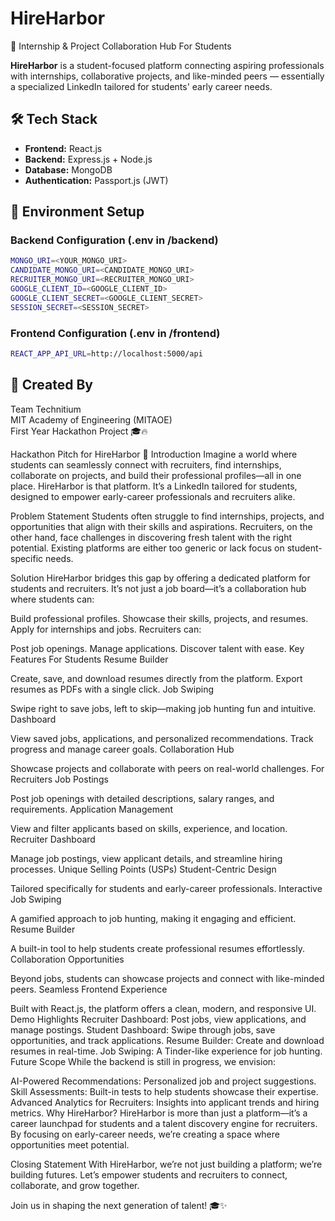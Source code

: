 # HireHarbor

🚀 Internship & Project Collaboration Hub For Students

**HireHarbor** is a student-focused platform connecting aspiring professionals with internships, collaborative projects, and like-minded peers — essentially a specialized LinkedIn tailored for students' early career needs.

## 🛠️ Tech Stack

- **Frontend:** React.js  
- **Backend:** Express.js + Node.js  
- **Database:** MongoDB  
- **Authentication:** Passport.js (JWT)  

## 🔧 Environment Setup

### Backend Configuration (.env in /backend)
```sh
MONGO_URI=<YOUR_MONGO_URI>
CANDIDATE_MONGO_URI=<CANDIDATE_MONGO_URI>
RECRUITER_MONGO_URI=<RECRUITER_MONGO_URI>
GOOGLE_CLIENT_ID=<GOOGLE_CLIENT_ID>
GOOGLE_CLIENT_SECRET=<GOOGLE_CLIENT_SECRET>
SESSION_SECRET=<SESSION_SECRET>
```

### Frontend Configuration (.env in /frontend)
```sh
REACT_APP_API_URL=http://localhost:5000/api
```

## 👥 Created By
Team Technitium  
MIT Academy of Engineering (MITAOE)  
First Year Hackathon Project 🎓🔥


Hackathon Pitch for HireHarbor 🚀
Introduction
Imagine a world where students can seamlessly connect with recruiters, find internships, collaborate on projects, and build their professional profiles—all in one place. HireHarbor is that platform. It’s a LinkedIn tailored for students, designed to empower early-career professionals and recruiters alike.

Problem Statement
Students often struggle to find internships, projects, and opportunities that align with their skills and aspirations. Recruiters, on the other hand, face challenges in discovering fresh talent with the right potential. Existing platforms are either too generic or lack focus on student-specific needs.

Solution
HireHarbor bridges this gap by offering a dedicated platform for students and recruiters. It’s not just a job board—it’s a collaboration hub where students can:

Build professional profiles.
Showcase their skills, projects, and resumes.
Apply for internships and jobs.
Recruiters can:

Post job openings.
Manage applications.
Discover talent with ease.
Key Features
For Students
Resume Builder

Create, save, and download resumes directly from the platform.
Export resumes as PDFs with a single click.
Job Swiping

Swipe right to save jobs, left to skip—making job hunting fun and intuitive.
Dashboard

View saved jobs, applications, and personalized recommendations.
Track progress and manage career goals.
Collaboration Hub

Showcase projects and collaborate with peers on real-world challenges.
For Recruiters
Job Postings

Post job openings with detailed descriptions, salary ranges, and requirements.
Application Management

View and filter applicants based on skills, experience, and location.
Recruiter Dashboard

Manage job postings, view applicant details, and streamline hiring processes.
Unique Selling Points (USPs)
Student-Centric Design

Tailored specifically for students and early-career professionals.
Interactive Job Swiping

A gamified approach to job hunting, making it engaging and efficient.
Resume Builder

A built-in tool to help students create professional resumes effortlessly.
Collaboration Opportunities

Beyond jobs, students can showcase projects and connect with like-minded peers.
Seamless Frontend Experience

Built with React.js, the platform offers a clean, modern, and responsive UI.
Demo Highlights
Recruiter Dashboard: Post jobs, view applications, and manage postings.
Student Dashboard: Swipe through jobs, save opportunities, and track applications.
Resume Builder: Create and download resumes in real-time.
Job Swiping: A Tinder-like experience for job hunting.
Future Scope
While the backend is still in progress, we envision:

AI-Powered Recommendations: Personalized job and project suggestions.
Skill Assessments: Built-in tests to help students showcase their expertise.
Advanced Analytics for Recruiters: Insights into applicant trends and hiring metrics.
Why HireHarbor?
HireHarbor is more than just a platform—it’s a career launchpad for students and a talent discovery engine for recruiters. By focusing on early-career needs, we’re creating a space where opportunities meet potential.

Closing Statement
With HireHarbor, we’re not just building a platform; we’re building futures. Let’s empower students and recruiters to connect, collaborate, and grow together.

Join us in shaping the next generation of talent! 🎓✨